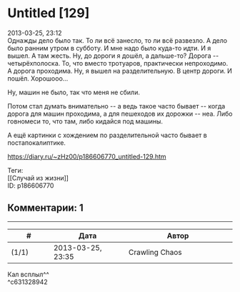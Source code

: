 Untitled [129]
==============

  
2013-03-25, 23:12  
 Однажды дело было так. То ли всё занесло, то ли всё развезло. А дело было ранним утром в субботу. И мне надо было куда-то идти. И я вышел. А там жесть. Ну, до дороги я дошёл, а дальше-то? Дорога -- четырёхполоска. То, что вместо тротуаров, практически непроходимо. А дорога проходима. Ну, я вышел на разделительную. В центр дороги. И пошёл. Хорошооо...   
   
 Ну, машин не было, так что меня не сбили.   
   
 Потом стал думать внимательно -- а ведь такое часто бывает -- когда дорога для машин проходима, а для пешеходов их дорожки -- неа. Либо говномеси то, что там, либо кидайся под машины.   
   
 А ещё картинки с хождением по разделительной часто бывает в постапокалиптике.   
  
<https://diary.ru/~zHz00/p186606770_untitled-129.htm>  
  
Теги:  
[[Случай из жизни]]  
ID: p186606770  


Комментарии: 1
--------------

  


---



|         #         |              Дата              |                     Автор                     |           ID           |
| --- | --- | --- | --- |
| (1/1) | 2013-03-25, 23:35 | Crawling Chaos | c631328942 |

  
 Кал всплыл^^   
 ^c631328942